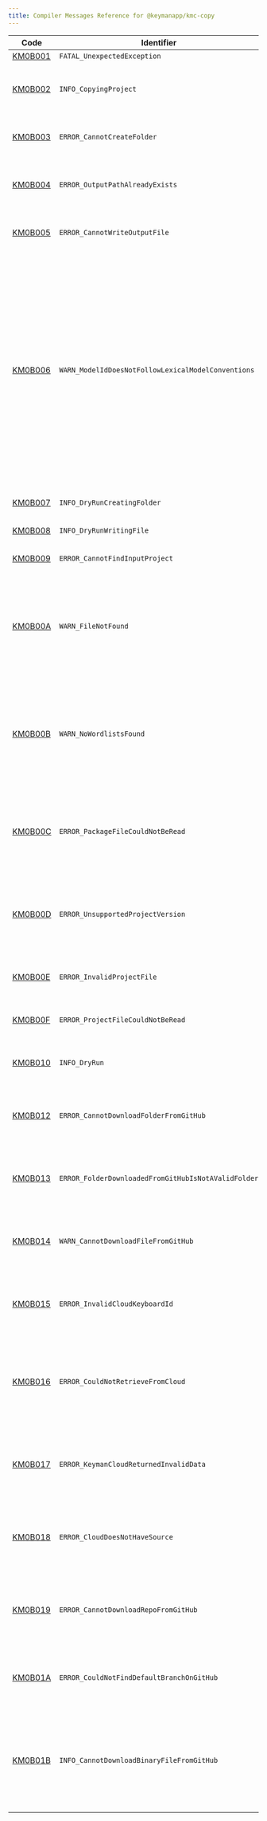 ```yaml
---
title: Compiler Messages Reference for @keymanapp/kmc-copy
---
```


 Code | Identifier | Message
------|------------|---------
[KM0B001](km0b001) | `FATAL_UnexpectedException` | 
[KM0B002](km0b002) | `INFO_CopyingProject` | Copying project of type &lt;param&gt; with id &lt;param&gt;
[KM0B003](km0b003) | `ERROR_CannotCreateFolder` | This is an internal error; the message will vary
[KM0B004](km0b004) | `ERROR_OutputPathAlreadyExists` | Output path &lt;param&gt; already exists, not overwriting
[KM0B005](km0b005) | `ERROR_CannotWriteOutputFile` | This is an internal error; the message will vary
[KM0B006](km0b006) | `WARN_ModelIdDoesNotFollowLexicalModelConventions` | The id &lt;param&gt; does not follow the recommended model id conventions\. The id should be all lower case, include only alphanumeric characters and underscore \(\_\), not start with a digit, and should have the structure &lt;author&gt;\.&lt;bcp47&gt;\.&lt;uniq&gt;
[KM0B007](km0b007) | `INFO_DryRunCreatingFolder` | Would create folder &lt;param&gt;
[KM0B008](km0b008) | `INFO_DryRunWritingFile` | Would write file &lt;param&gt;
[KM0B009](km0b009) | `ERROR_CannotFindInputProject` | Could not find project file '&lt;param&gt;'
[KM0B00A](km0b00a) | `WARN_FileNotFound` | The file '&lt;param&gt;' could not be found, skipping file copy\. Any references have been updated to '&lt;param&gt;'
[KM0B00B](km0b00b) | `WARN_NoWordlistsFound` | No wordlists could be found in the lexical model source file '&lt;param&gt;'\. The file may be too complex for kmc\-copy to parse
[KM0B00C](km0b00c) | `ERROR_PackageFileCouldNotBeRead` | The package source file '&lt;param&gt;' could not be loaded\. The file may have an invalid format
[KM0B00D](km0b00d) | `ERROR_UnsupportedProjectVersion` | Project version &lt;param&gt; for '&lt;param&gt;' is not supported by this version of Keyman Developer
[KM0B00E](km0b00e) | `ERROR_InvalidProjectFile` | Project file '&lt;param&gt;' is not valid: &lt;param&gt;
[KM0B00F](km0b00f) | `ERROR_ProjectFileCouldNotBeRead` | Project file '&lt;param&gt;' could not be read
[KM0B010](km0b010) | `INFO_DryRun` | Dry run requested\. No changes have been saved
[KM0B012](km0b012) | `ERROR_CannotDownloadFolderFromGitHub` | The folder '&lt;param&gt;' could not be downloaded: &lt;param&gt; &lt;param&gt;
[KM0B013](km0b013) | `ERROR_FolderDownloadedFromGitHubIsNotAValidFolder` | The path '&lt;param&gt;' does not appear to be a folder on GitHub
[KM0B014](km0b014) | `WARN_CannotDownloadFileFromGitHub` | The file '&lt;param&gt;' could not be downloaded: &lt;param&gt; &lt;param&gt;
[KM0B015](km0b015) | `ERROR_InvalidCloudKeyboardId` | The keyboard identifier '&lt;param&gt;' is not a valid keyboard identifier
[KM0B016](km0b016) | `ERROR_CouldNotRetrieveFromCloud` | Details for keyboard or model identified by '&lt;param&gt;' could not be downloaded: &lt;param&gt; &lt;param&gt;
[KM0B017](km0b017) | `ERROR_KeymanCloudReturnedInvalidData` | Keyman Cloud API returned invalid data for keyboard or model identified by '&lt;param&gt;'
[KM0B018](km0b018) | `ERROR_CloudDoesNotHaveSource` | The keyboard or model identified by '&lt;param&gt;' does not have source available
[KM0B019](km0b019) | `ERROR_CannotDownloadRepoFromGitHub` | The repository at '&lt;param&gt;' could not be accessed: &lt;param&gt; &lt;param&gt;
[KM0B01A](km0b01a) | `ERROR_CouldNotFindDefaultBranchOnGitHub` | The default branch could not be found for the GitHub repository '&lt;param&gt;'
[KM0B01B](km0b01b) | `INFO_CannotDownloadBinaryFileFromGitHub` | The Keyman binary file '&lt;param&gt;' could not be downloaded: &lt;param&gt; &lt;param&gt;\. This is not normally a problem
